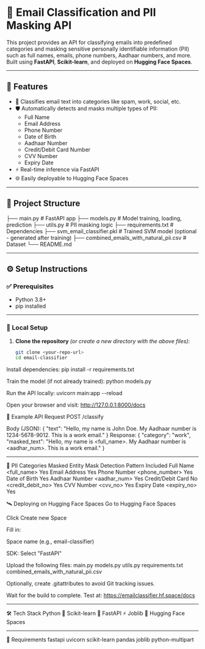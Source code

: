 # 📧 Email Classification and PII Masking API

This project provides an API for classifying emails into predefined categories and masking sensitive personally identifiable information (PII) such as full names, emails, phone numbers, Aadhaar numbers, and more. Built using **FastAPI**, **Scikit-learn**, and deployed on **Hugging Face Spaces**.

---

## 🚀 Features

- 📨 Classifies email text into categories like spam, work, social, etc.
- 🛡️ Automatically detects and masks multiple types of PII:
  - Full Name
  - Email Address
  - Phone Number
  - Date of Birth
  - Aadhaar Number
  - Credit/Debit Card Number
  - CVV Number
  - Expiry Date
- ⚡ Real-time inference via FastAPI
- 🌐 Easily deployable to Hugging Face Spaces

---

## 📁 Project Structure
├── main.py # FastAPI app
├── models.py # Model training, loading, prediction
├── utils.py # PII masking logic
├── requirements.txt # Dependencies
├── svm_email_classifier.pkl # Trained SVM model (optional - generated after training)
├── combined_emails_with_natural_pii.csv # Dataset
└── README.md

---

## ⚙️ Setup Instructions

### ✅ Prerequisites

- Python 3.8+
- pip installed

---

### 🔧 Local Setup

1. **Clone the repository** *(or create a new directory with the above files)*:
   ```bash
   git clone <your-repo-url>
   cd email-classifier
Install dependencies:
pip install -r requirements.txt

Train the model (if not already trained):
python models.py

Run the API locally:
uvicorn main:app --reload

Open your browser and visit:
http://127.0.0.1:8000/docs

🧪 Example API Request
POST /classify

Body (JSON):
{
  "text": "Hello, my name is John Doe. My Aadhaar number is 1234-5678-9012. This is a work email."
}
Response:
{
  "category": "work",
  "masked_text": "Hello, my name is <full_name>. My Aadhaar number is <aadhar_num>. This is a work email."
}

---

🧬 PII Categories Masked
Entity	Mask	Detection Pattern Included
Full Name	            <full_name>	           Yes
Email Address	        <email>	               Yes
Phone Number	        <phone_number>	       Yes
Date of Birth	        <dob>	                 Yes
Aadhaar Number	      <aadhar_num>	         Yes
Credit/Debit Card No	<credit_debit_no>	     Yes
CVV Number	          <cvv_no>	             Yes
Expiry Date	          <expiry_no>	           Yes

🛰️ Deploying on Hugging Face Spaces
Go to Hugging Face Spaces

Click Create new Space

Fill in:

Space name (e.g., email-classifier)

SDK: Select "FastAPI"

Upload the following files:
main.py
models.py
utils.py
requirements.txt
combined_emails_with_natural_pii.csv

Optionally, create .gitattributes to avoid Git tracking issues.

Wait for the build to complete. Test at:
https://emailclassifier.hf.space/docs

---

🛠️ Tech Stack
Python 🐍
Scikit-learn 🤖
FastAPI ⚡
Joblib 🧠
Hugging Face Spaces 

---

🧩 Requirements
fastapi
uvicorn
scikit-learn
pandas
joblib
python-multipart
